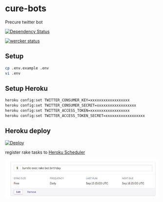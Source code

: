 # cure-bots
Precure twitter bot

[![Dependency Status](https://gemnasium.com/badges/github.com/sue445/cure-bots.svg)](https://gemnasium.com/github.com/sue445/cure-bots)

[![wercker status](https://app.wercker.com/status/9ba6925ec9ca9f47898b0fcc4a6bafe6/m/master "wercker status")](https://app.wercker.com/project/byKey/9ba6925ec9ca9f47898b0fcc4a6bafe6)

## Setup
```sh
cp .env.example .env
vi .env
```

## Setup Heroku
```sh
heroku config:set TWITTER_CONSUMER_KEY=xxxxxxxxxxxxxxxxxx
heroku config:set TWITTER_CONSUMER_SECRET=xxxxxxxxxxxxxxxxxx
heroku config:set TWITTER_ACCESS_TOKEN=xxxxxxxxxxxxxxxxxx
heroku config:set TWITTER_ACCESS_TOKEN_SECRET=xxxxxxxxxxxxxxxxxx
```

## Heroku deploy
[![Deploy](https://www.herokucdn.com/deploy/button.png)](https://heroku.com/deploy)

register rake tasks to [Heroku Scheduler](https://addons.heroku.com/scheduler)

![Heroku Scheduler](img/heroku_scheduler.png)
